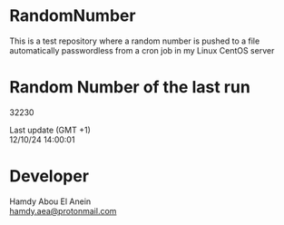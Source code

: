 # RandomNumber    
This is a test repository where a random number is pushed to a file automatically passwordless from a cron job in my Linux CentOS server    
# Random Number of the last run   
32230
      
Last update (GMT +1)    
12/10/24 14:00:01
# Developer    
Hamdy Abou El Anein   
hamdy.aea@protonmail.com
